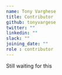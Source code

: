 ```yaml
---
name: Tony Varghese
title: Contributor
github: tonyvargese
twitter: ""
linkedin: ""
slack: ""
joining_date: ""
role : contributor
---
```


Still waiting for this

